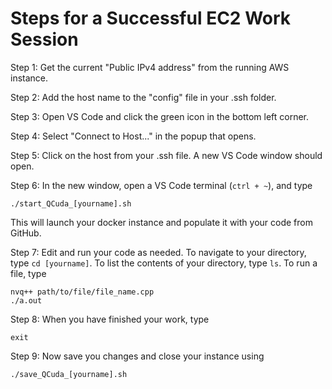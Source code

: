 # Steps for a Successful EC2 Work Session

Step 1: Get the current "Public IPv4 address" from the running AWS instance.

Step 2: Add the host name to the "config" file in your .ssh folder.

Step 3: Open VS Code and click the green icon in the bottom left corner.

Step 4: Select "Connect to Host..." in the popup that opens.

Step 5: Click on the host from your .ssh file. A new VS Code window should open.

Step 6: In the new window, open a VS Code terminal (```ctrl + ~```), and type
```
./start_QCuda_[yourname].sh
```
This will launch your docker instance and populate it with your code from GitHub.

Step 7: Edit and run your code as needed. To navigate to your directory, type ```cd [yourname]```. To list the contents of your directory, type ```ls```. To run a file, type
```
nvq++ path/to/file/file_name.cpp
./a.out
```

Step 8: When you have finished your work, type
```
exit
```

Step 9: Now save you changes and close your instance using
```
./save_QCuda_[yourname].sh
```


